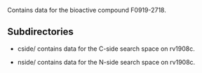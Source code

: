 Contains data for the bioactive compound F0919-2718.

## Subdirectories

- cside/ contains data for the C-side search space on rv1908c.

- nside/ contains data for the N-side search space on rv1908c.

